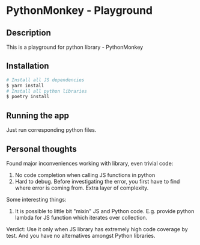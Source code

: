 # PythonMonkey - Playground
## Description
This is a playground for python library - PythonMonkey

## Installation

```bash
# Install all JS dependencies
$ yarn install
# Install all python libraries
$ poetry install
```

## Running the app
Just run corresponding python files.

## Personal thoughts
Found major inconveniences working with library, even trivial code:
1. No code completion when calling JS functions in python
2. Hard to debug. Before investigating the error, you first have to find where error is coming from. Extra layer of complexity.

Some interesting things:
1. It is possible to little bit "mixin" JS and Python code. E.g. provide python lambda for JS function which iterates over collection.

Verdict: Use it only when JS library has extremely high code coverage by test. And you have no alternatives amongst Python libraries.